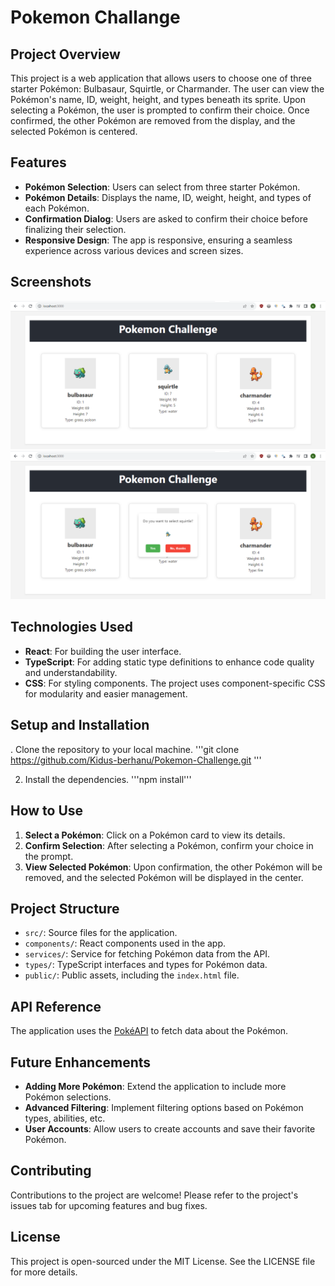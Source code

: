 # Pokemon Challange 

## Project Overview

This project is a web application that allows users to choose one of three starter Pokémon: Bulbasaur, Squirtle, or Charmander. The user can view the Pokémon's name, ID, weight, height, and types beneath its sprite. Upon selecting a Pokémon, the user is prompted to confirm their choice. Once confirmed, the other Pokémon are removed from the display, and the selected Pokémon is centered.

## Features

- **Pokémon Selection**: Users can select from three starter Pokémon.
- **Pokémon Details**: Displays the name, ID, weight, height, and types of each Pokémon.
- **Confirmation Dialog**: Users are asked to confirm their choice before finalizing their selection.
- **Responsive Design**: The app is responsive, ensuring a seamless experience across various devices and screen sizes.

## Screenshots



![Screenshot 2024-02-14 234436](https://github.com/Kidus-berhanu/Pokemon-Challenge/blob/master/Screenshot%202024-02-14%20234436.png "Screenshot 2")
![Screenshot 2024-02-14 234415](https://github.com/Kidus-berhanu/Pokemon-Challenge/blob/master/Screenshot%202024-02-14%20234415.png "Screenshot 1")



## Technologies Used

- **React**: For building the user interface.
- **TypeScript**: For adding static type definitions to enhance code quality and understandability.
- **CSS**: For styling components. The project uses component-specific CSS for modularity and easier management.

## Setup and Installation

. Clone the repository to your local machine.
   '''git clone https://github.com/Kidus-berhanu/Pokemon-Challenge.git '''

2. Install the dependencies.
   '''npm install'''


## How to Use

1. **Select a Pokémon**: Click on a Pokémon card to view its details.
2. **Confirm Selection**: After selecting a Pokémon, confirm your choice in the prompt.
3. **View Selected Pokémon**: Upon confirmation, the other Pokémon will be removed, and the selected Pokémon will be displayed in the center.

## Project Structure

- `src/`: Source files for the application.
- `components/`: React components used in the app.
- `services/`: Service for fetching Pokémon data from the API.
- `types/`: TypeScript interfaces and types for Pokémon data.
- `public/`: Public assets, including the `index.html` file.

## API Reference

The application uses the [PokéAPI](https://pokeapi.co/) to fetch data about the Pokémon.

## Future Enhancements

- **Adding More Pokémon**: Extend the application to include more Pokémon selections.
- **Advanced Filtering**: Implement filtering options based on Pokémon types, abilities, etc.
- **User Accounts**: Allow users to create accounts and save their favorite Pokémon.

## Contributing

Contributions to the project are welcome! Please refer to the project's issues tab for upcoming features and bug fixes.

## License

This project is open-sourced under the MIT License. See the LICENSE file for more details.
